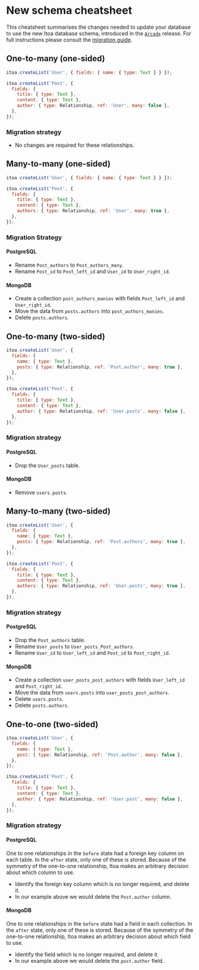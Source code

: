 <!--[meta]
section: guides
title: New schema cheatsheet
[meta]-->

# New schema cheatsheet

This cheatsheet summarises the changes needed to update your database to use the new Itoa database schema, introduced in the [`Arcade`](/docs/discussions/new-data-schema.md) release.
For full instructions please consult the [migration guide](/docs/guides/relationship-migration.md).

## One-to-many (one-sided)

```javascript
itoa.createList('User', { fields: { name: { type: Text } } });

itoa.createList('Post', {
  fields: {
    title: { type: Text },
    content: { type: Text },
    author: { type: Relationship, ref: 'User', many: false },
  },
});
```

### Migration strategy

- No changes are required for these relationships.

## Many-to-many (one-sided)

```javascript
itoa.createList('User', { fields: { name: { type: Text } } });

itoa.createList('Post', {
  fields: {
    title: { type: Text },
    content: { type: Text },
    authors: { type: Relationship, ref: 'User', many: true },
  },
});
```

### Migration Strategy

#### PostgreSQL

- Rename `Post_authors` to `Post_authors_many`.
- Rename `Post_id` to `Post_left_id` and `User_id` to `User_right_id`.

#### MongoDB

- Create a collection `post_authors_manies` with fields `Post_left_id` and `User_right_id`.
- Move the data from `posts.authors` into `post_authors_manies`.
- Delete `posts.authors`.

## One-to-many (two-sided)

```javascript
itoa.createList('User', {
  fields: {
    name: { type: Text },
    posts: { type: Relationship, ref: 'Post.author', many: true },
  },
});

itoa.createList('Post', {
  fields: {
    title: { type: Text },
    content: { type: Text },
    author: { type: Relationship, ref: 'User.posts', many: false },
  },
});
```

### Migration strategy

#### PostgreSQL

- Drop the `User_posts` table.

#### MongoDB

- Remove `users.posts`.

## Many-to-many (two-sided)

```javascript
itoa.createList('User', {
  fields: {
    name: { type: Text },
    posts: { type: Relationship, ref: 'Post.authors', many: true },
  },
});

itoa.createList('Post', {
  fields: {
    title: { type: Text },
    content: { type: Text },
    authors: { type: Relationship, ref: 'User.posts', many: true },
  },
});
```

### Migration strategy

#### PostgreSQL

- Drop the `Post_authors` table.
- Rename `User_posts` to `User_posts_Post_authors`.
- Rename `User_id` to `User_left_id` and `Post_id` to `Post_right_id`.

#### MongoDB

- Create a collection `user_posts_post_authors` with fields `User_left_id` and `Post_right_id`.
- Move the data from `users.posts` into `user_posts_post_authors`.
- Delete `users.posts`.
- Delete `posts.authors`.

## One-to-one (two-sided)

```javascript
itoa.createList('User', {
  fields: {
    name: { type: Text },
    post: { type: Relationship, ref: 'Post.author', many: false },
  },
});

itoa.createList('Post', {
  fields: {
    title: { type: Text },
    content: { type: Text },
    author: { type: Relationship, ref: 'User.post', many: false },
  },
});
```

### Migration strategy

#### PostgreSQL

One to one relationships in the `before` state had a foreign key column on each table.
In the `after` state, only one of these is stored.
Because of the symmetry of the one-to-one relationship, Itoa makes an arbitrary decision about which column to use.

- Identify the foreign key column which is no longer required, and delete it.
- In our example above we would delete the `Post.author` column.

#### MongoDB

One to one relationships in the `before` state had a field in each collection.
In the `after` state, only one of these is stored.
Because of the symmetry of the one-to-one relationship, Itoa makes an arbitrary decision about which field to use.

- Identify the field which is no longer required, and delete it.
- In our example above we would delete the `post.author` field.
